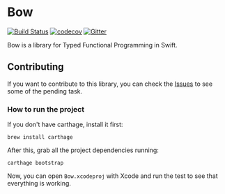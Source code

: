# Bow

[![Build Status](https://travis-ci.org/arrow-kt/bow.svg?branch=master)](https://travis-ci.org/arrow-kt/bow)
[![codecov](https://codecov.io/gh/arrow-kt/bow/branch/master/graph/badge.svg)](https://codecov.io/gh/arrow-kt/bow)
[![Gitter](https://badges.gitter.im/arrow-kt/bow.svg)](https://gitter.im/arrow-kt/bow?utm_source=badge&utm_medium=badge&utm_campaign=pr-badge&utm_content=badge)

Bow is a library for Typed Functional Programming in Swift.

## Contributing

If you want to contribute to this library, you can check the [Issues](https://github.com/arrow-kt/bow/issues) to see some of the pending task.

### How to run the project

If you don't have carthage, install it first:

`brew install carthage`

After this, grab all the project dependencies running:

`carthage bootstrap`

Now, you can open `Bow.xcodeproj` with Xcode and run the test to see that everything is working.
